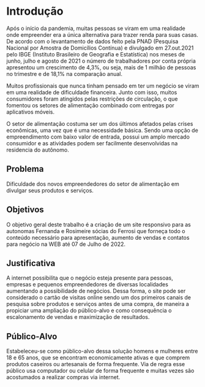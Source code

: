 # Introdução

   Após o início da pandemia, muitas pessoas se viram em uma realidade onde empreender era a única alternativa para trazer renda para suas casas. De acordo com o levantamento de dados feito pela PNAD (Pesquisa Nacional por Amostra de Domicílios Contínua) e divulgado em 27.out.2021 pelo IBGE (Instituto Brasileiro de Geografia e Estatística) nos meses de junho, julho e agosto de 2021 o número de trabalhadores por conta própria apresentou um crescimento de 4,3%, ou seja, mais de 1 milhão de pessoas no trimestre e de 18,1% na comparação anual.
   
   Muitos profissionais que nunca tinham pensado em ter um negócio se viram em uma realidade de dificuldade financeira. Junto com isso, muitos consumidores foram atingidos pelas restrições de circulação, o que fomentou os setores de alimentação combinado com entregas por aplicativos móveis.
   
   O setor de alimentação costuma ser um dos últimos afetados pelas crises econômicas, uma vez que é uma necessidade básica. Sendo uma opção de empreendimento com baixo valor de entrada, possui um amplo mercado consumidor e as atividades podem ser facilmente desenvolvidas na residencia do autônomo.

## Problema

   Dificuldade dos novos empreendedores do setor de alimentação em divulgar seus produtos e serviços.

## Objetivos

   O objetivo geral deste trabalho é a criação de um site responsivo para as autonomas Fernanda e Rosimeire sócias do Ferrosi que forneça todo o conteúdo necessário para apresentação, aumento de vendas e contatos para negócio na WEB até 07 de Julho de 2022.

## Justificativa

   A internet possibilita que o negócio esteja presente para pessoas, empresas e pequenos empreendedores de diversas localidades aumentando a possibilidade de negócios. Dessa forma, o site pode ser considerado o cartão de visitas online sendo um dos primeiros canais de pesquisa sobre produtos e serviços antes de uma compra, de maneira a propiciar uma ampliação do público-alvo e como consequência o escalonamento de vendas e maximização de resultados.

## Público-Alvo

   Estabeleceu-se como público-alvo dessa solução homens e mulheres entre 18 e 65 anos, que se encontram economicamente ativas e que comprem produtos caseiros ou artesanais de forma frequente. Via de regra esse público usa computador ou celular de forma frequente e muitas vezes são acostumados a realizar compras via internet.
   
